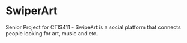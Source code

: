 # SwiperArt
Senior Project for CTIS411 - SwipeArt is a social platform that connects people looking for art, music and etc.


